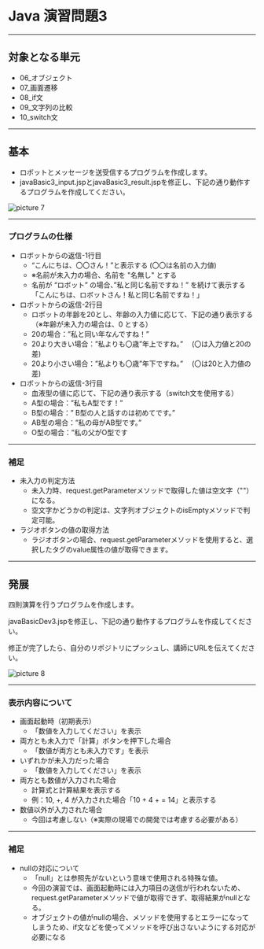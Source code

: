 # Java 演習問題3

---

## 対象となる単元

* 06_オブジェクト
* 07_画面遷移
* 08_if文
* 09_文字列の比較
* 10_switch文

---

## 基本

* ロボットとメッセージを送受信するプログラムを作成します。
* javaBasic3_input.jspとjavaBasic3_result.jspを修正し、下記の通り動作するプログラムを作成してください。

![picture 7](/images/6f22dd0b66f55250da0daef5c992aab0a6f7be263778cc640303ce21a0bc8486.png)  

---

### プログラムの仕様

* ロボットからの返信-1行目
  * “こんにちは、〇〇さん！”と表示する (〇〇は名前の入力値)
  * ※名前が未入力の場合、名前を "名無し" とする
  * 名前が “ロボット” の場合、”私と同じ名前ですね！” を続けて表示する「こんにちは、ロボットさん！私と同じ名前ですね！」
* ロボットからの返信-2行目
  * ロボットの年齢を20とし、年齢の入力値に応じて、下記の通り表示する（※年齢が未入力の場合は、0 とする）
  * 20の場合：”私と同い年なんですね！”
  * 20より大きい場合：”私よりも〇歳”年上ですね。” 　(〇は入力値と20の差)
  * 20より小さい場合：”私よりも〇歳”年下ですね。” 　(〇は20と入力値の差)
* ロボットからの返信-3行目
  * 血液型の値に応じて、下記の通り表示する（switch文を使用する）
  * A型の場合：”私もA型です！”
  * B型の場合：” B型の人と話すのは初めてです。”
  * AB型の場合：”私の母がAB型です。”
  * O型の場合：”私の父がO型です

---

### 補足

* 未入力の判定方法
  * 未入力時、request.getParameterメソッドで取得した値は空文字（""）になる。
  * 空文字かどうかの判定は、文字列オブジェクトのisEmptyメソッドで判定可能。
* ラジオボタンの値の取得方法
  * ラジオボタンの場合、request.getParameterメソッドを使用すると、選択したタグのvalue属性の値が取得できます。

---

## 発展

四則演算を行うプログラムを作成します。

javaBasicDev3.jspを修正し、下記の通り動作するプログラムを作成してください。

修正が完了したら、自分のリポジトリにプッシュし、講師にURLを伝えてください。


![picture 8](/images/b2cbe1c5f6c811a22b83a346176de7edc4bedccdbeeb96c2081b699ed335a5a1.png)  

---

### 表示内容について

* 画面起動時（初期表示）
  * 「数値を入力してください」を表示
* 両方とも未入力で「計算」ボタンを押下した場合
  * 「数値が両方とも未入力です」を表示
* いずれかが未入力だった場合
  * 「数値を入力してください」を表示
* 両方とも数値が入力された場合
  * 計算式と計算結果を表示する
  * 例：10, +, 4 が入力された場合「10 + 4 + = 14」と表示する
* 数値以外が入力された場合
  * 今回は考慮しない（※実際の現場での開発では考慮する必要がある）

---

### 補足

* nullの対応について
  * 「null」とは参照先がないという意味で使用される特殊な値。
  * 今回の演習では、画面起動時には入力項目の送信が行われないため、request.getParameterメソッドで値が取得できず、取得結果がnullとなる。
  * オブジェクトの値がnullの場合、メソッドを使用するとエラーになってしまうため、if文などを使ってメソッドを呼び出さないようにする対応が必要になる

